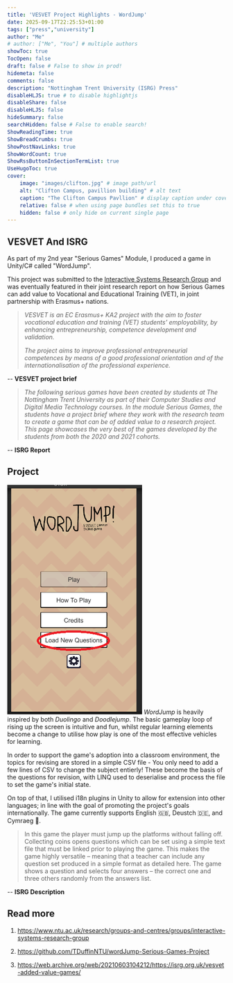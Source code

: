 ```yaml
---
title: 'VESVET Project Highlights - WordJump'
date: 2025-09-17T22:25:53+01:00
tags: ["press","university"]
author: "Me"
# author: ["Me", "You"] # multiple authors
showToc: true
TocOpen: false
draft: false # False to show in prod! 
hidemeta: false
comments: false
description: "Nottingham Trent University (ISRG) Press"
disableHLJS: true # to disable highlightjs
disableShare: false
disableHLJS: false
hideSummary: false
searchHidden: false # False to enable search!
ShowReadingTime: true
ShowBreadCrumbs: true
ShowPostNavLinks: true
ShowWordCount: true
ShowRssButtonInSectionTermList: true
UseHugoToc: true
cover:
    image: "images/clifton.jpg" # image path/url
    alt: "Clifton Campus, pavillion building" # alt text
    caption: "The Clifton Campus Pavllion" # display caption under cover
    relative: false # when using page bundles set this to true
    hidden: false # only hide on current single page
---
```

## VESVET And ISRG

As part of my 2nd year "Serious Games" Module, I produced a game in Unity/C# called "WordJump".

This project was submitted to the [Interactive Systems Research Group](https://www.ntu.ac.uk/research/groups-and-centres/groups/interactive-systems-research-group) and was eventually featured in their joint research report on how Serious Games can add value to Vocational and Educational Training (VET), in joint partnership with Erasmus+ nations.

> *VESVET is an EC Erasmus+ KA2 project with the aim to foster vocational education and training (VET) students’ employability, by enhancing entrepreneurship, competence development and validation.*
>
> *The project aims to improve professional entrepreneurial competences by means of a good professional orientation and of the internationalisation of the professional experience.*

-- **VESVET project brief**

>*The following serious games have been created by students at The Nottingham Trent University as part of their Computer Studies and Digital Media Technology courses. In the module Serious Games, the students have a project brief where they work with the research team to create a game that can be of added value to a research project. This page showcases the very best of the games developed by the students from both the 2020 and 2021 cohorts.*

-- **ISRG Report**

## Project

![The main menu](images/game_menu.png)
*WordJump* is heavily inspired by both *Duolingo* and *Doodlejump*. The basic gameplay loop of rising up the screen is intuitive and fun, whilst regular learning elements become a change to utilise how play is one of the most effective vehicles for learning.

In order to support the game's adoption into a classroom environment, the topics for revising are stored in a simple CSV file - You only need to add a few lines of CSV to change the subject entierly! These become the basis of the questions for revision, with LINQ used to deserialise and process the file to set the game's initial state.

On top of that, I utilised i18n plugins in Unity to allow for extension into other languages; in line with the goal of promoting the project's goals internationally. The game currently supports English 🇬🇧, Deustch 🇩🇪, and Cymraeg 🏴󠁧󠁢󠁷󠁬󠁳󠁿.

>In this game the player must jump up the platforms without falling off. Collecting coins opens questions which can be set using a simple text file that must be linked prior to playing the game. This makes the game highly versatile – meaning that a teacher can include any question set produced in a simple format as detailed here. The game shows a question and selects four answers – the correct one and three others randomly from the answers list.

-- **ISRG Description**

## Read more

1. <https://www.ntu.ac.uk/research/groups-and-centres/groups/interactive-systems-research-group>

1. <https://github.com/TDuffinNTU/wordJump-Serious-Games-Project>

1. <https://web.archive.org/web/20210603104212/https://isrg.org.uk/vesvet-added-value-games/>
